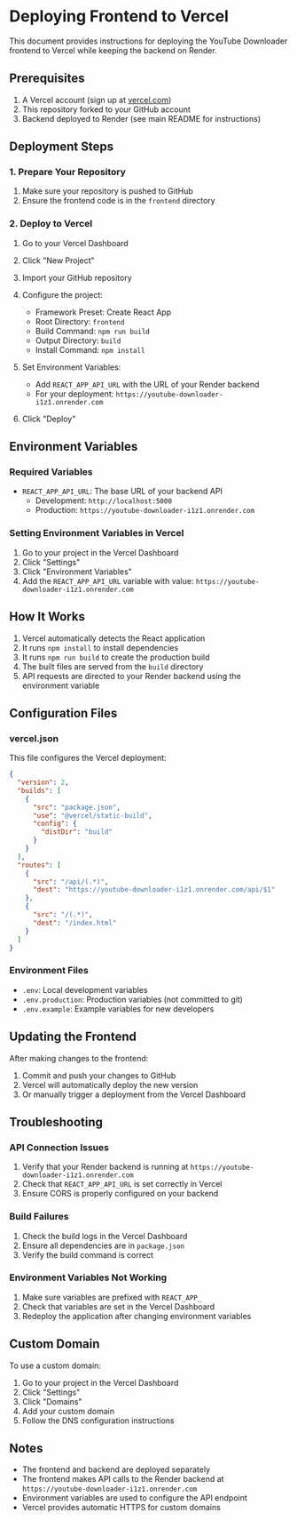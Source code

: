 # Deploying Frontend to Vercel

This document provides instructions for deploying the YouTube Downloader frontend to Vercel while keeping the backend on Render.

## Prerequisites

1. A Vercel account (sign up at [vercel.com](https://vercel.com))
2. This repository forked to your GitHub account
3. Backend deployed to Render (see main README for instructions)

## Deployment Steps

### 1. Prepare Your Repository

1. Make sure your repository is pushed to GitHub
2. Ensure the frontend code is in the `frontend` directory

### 2. Deploy to Vercel

1. Go to your Vercel Dashboard
2. Click "New Project"
3. Import your GitHub repository
4. Configure the project:
   - Framework Preset: Create React App
   - Root Directory: `frontend`
   - Build Command: `npm run build`
   - Output Directory: `build`
   - Install Command: `npm install`

5. Set Environment Variables:
   - Add `REACT_APP_API_URL` with the URL of your Render backend
   - For your deployment: `https://youtube-downloader-i1z1.onrender.com`

6. Click "Deploy"

## Environment Variables

### Required Variables

- `REACT_APP_API_URL`: The base URL of your backend API
  - Development: `http://localhost:5000`
  - Production: `https://youtube-downloader-i1z1.onrender.com`

### Setting Environment Variables in Vercel

1. Go to your project in the Vercel Dashboard
2. Click "Settings"
3. Click "Environment Variables"
4. Add the `REACT_APP_API_URL` variable with value: `https://youtube-downloader-i1z1.onrender.com`

## How It Works

1. Vercel automatically detects the React application
2. It runs `npm install` to install dependencies
3. It runs `npm run build` to create the production build
4. The built files are served from the `build` directory
5. API requests are directed to your Render backend using the environment variable

## Configuration Files

### vercel.json
This file configures the Vercel deployment:
```json
{
  "version": 2,
  "builds": [
    {
      "src": "package.json",
      "use": "@vercel/static-build",
      "config": {
        "distDir": "build"
      }
    }
  ],
  "routes": [
    {
      "src": "/api/(.*)",
      "dest": "https://youtube-downloader-i1z1.onrender.com/api/$1"
    },
    {
      "src": "/(.*)",
      "dest": "/index.html"
    }
  ]
}
```

### Environment Files
- `.env`: Local development variables
- `.env.production`: Production variables (not committed to git)
- `.env.example`: Example variables for new developers

## Updating the Frontend

After making changes to the frontend:

1. Commit and push your changes to GitHub
2. Vercel will automatically deploy the new version
3. Or manually trigger a deployment from the Vercel Dashboard

## Troubleshooting

### API Connection Issues
1. Verify that your Render backend is running at `https://youtube-downloader-i1z1.onrender.com`
2. Check that `REACT_APP_API_URL` is set correctly in Vercel
3. Ensure CORS is properly configured on your backend

### Build Failures
1. Check the build logs in the Vercel Dashboard
2. Ensure all dependencies are in `package.json`
3. Verify the build command is correct

### Environment Variables Not Working
1. Make sure variables are prefixed with `REACT_APP_`
2. Check that variables are set in the Vercel Dashboard
3. Redeploy the application after changing environment variables

## Custom Domain

To use a custom domain:

1. Go to your project in the Vercel Dashboard
2. Click "Settings"
3. Click "Domains"
4. Add your custom domain
5. Follow the DNS configuration instructions

## Notes

- The frontend and backend are deployed separately
- The frontend makes API calls to the Render backend at `https://youtube-downloader-i1z1.onrender.com`
- Environment variables are used to configure the API endpoint
- Vercel provides automatic HTTPS for custom domains